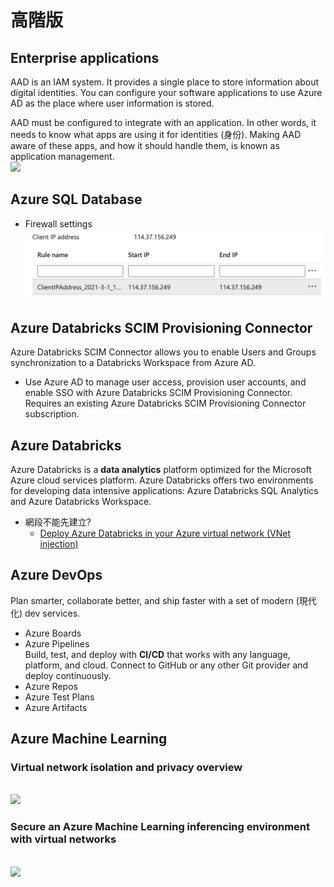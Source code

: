 # 高階版
## Enterprise applications
AAD is an IAM system. It provides a single place to store information about digital identities. You can configure your software applications to use Azure AD as the place where user information is stored.

AAD must be configured to integrate with an application. In other words, it needs to know what apps are using it for identities (身份). Making AAD aware of these apps, and how it should handle them, is known as application management.
<br><img src="https://docs.microsoft.com/zh-tw/azure/active-directory/manage-apps/media/what-is-application-management/app-management-overview.png">

## Azure SQL Database
- Firewall settings
    <br><img src="../../../img/cloud/azure/sql-firewall-settings.png">

## Azure Databricks SCIM Provisioning Connector
Azure Databricks SCIM Connector allows you to enable Users and Groups synchronization to a Databricks Workspace from Azure AD.
* Use Azure AD to manage user access, provision user accounts, and enable SSO with Azure Databricks SCIM Provisioning Connector. Requires an existing Azure Databricks SCIM Provisioning Connector subscription.

## Azure Databricks
Azure Databricks is a **data analytics** platform optimized for the Microsoft Azure cloud services platform. Azure Databricks offers two environments for developing data intensive applications: Azure Databricks SQL Analytics and Azure Databricks Workspace.
- 網段不能先建立?
    - [Deploy Azure Databricks in your Azure virtual network (VNet injection)](https://docs.microsoft.com/zh-tw/azure/databricks/administration-guide/cloud-configurations/azure/vnet-inject)

## Azure DevOps
Plan smarter, collaborate better, and ship faster with a set of modern (現代化) dev services.
- Azure Boards
- Azure Pipelines
    <br>Build, test, and deploy with **CI/CD** that works with any language, platform, and cloud. Connect to GitHub or any other Git provider and deploy continuously.
- Azure Repos
- Azure Test Plans
- Azure Artifacts

## Azure Machine Learning
### Virtual network isolation and privacy overview
<br><img src="https://docs.microsoft.com/en-us/azure/machine-learning/media/how-to-network-security-overview/secure-workspace-resources.png">
### Secure an Azure Machine Learning inferencing environment with virtual networks
<br><img src="https://docs.microsoft.com/en-us/azure/machine-learning/media/how-to-network-security-overview/secure-inferencing-environment.png">